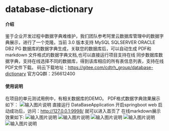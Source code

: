 # database-dictionary

#### 介绍
鉴于企业开发过程中数据字典难维护，我们团队参考阿里云数据库管理中的数据字典展示，进行了一个克隆。当前 3.0 版本支持 MySQL SQLSERVER ORACLE DB2 PG 数据库的数据字典生成，关联您的数据库后，可以自动生成 PDF和markdown 文件格式的数据字典文档,也可以直接运行项目支持在线
同步数据库数据字典，支持在线选择不同的数据库，得到该库相应的所有表信息列表，支持在线PDF文件下载。
码云下载地址：https://gitee.com/cdtrh_group/database-dictionary
官方QQ群：256612400
#### 使用说明
在项目的单元测试用例中，有相关数据库的DEMO。
PDF格式数据字典效果展示如下：
![输入图片说明](https://images.gitee.com/uploads/images/2019/0905/144050_91051c40_1447662.png "PDF2.png")
直接运行 DataBaseApplication 开启springboot web 启动成功后，访问：http://127.0.0.1:9998/ 就可以进入首页了
在线markdown展示效果如下:
![输入图片说明](https://images.gitee.com/uploads/images/2019/0906/112014_0b8fa0f0_1447662.png "WEB.png")
![输入图片说明](https://images.gitee.com/uploads/images/2019/0906/112029_5a4ac06f_1447662.png "web2.png")
![输入图片说明](https://images.gitee.com/uploads/images/2019/0909/162454_a496b28b_1447662.png "v4.png")
![输入图片说明](https://images.gitee.com/uploads/images/2019/0906/112039_0ac187ce_1447662.png "web3.png")
![输入图片说明](https://images.gitee.com/uploads/images/2019/0906/112048_4bc293df_1447662.png "web4.png")


